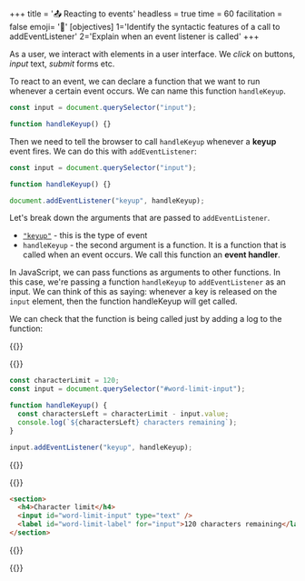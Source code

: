 +++
title = '📤 Reacting to events'
headless = true
time = 60
facilitation = false
emoji= '🧩'
[objectives]
    1='Identify the syntactic features of a call to addEventListener'
    2='Explain when an event listener is called'
+++

As a user, we interact with elements in a user interface. We _click_ on buttons, _input_ text, _submit_ forms etc.

To react to an event, we can declare a function that we want to run whenever a certain event occurs. We can name this function `handleKeyup`.

```js {linenos=table, hl_lines=["3"] linenostart=1}
const input = document.querySelector("input");

function handleKeyup() {}
```

Then we need to tell the browser to call `handleKeyup` whenever a **keyup** event fires. We can do this with `addEventListener`:

```js {linenos=table,linenostart=1 hl_lines=["5"]}
const input = document.querySelector("input");

function handleKeyup() {}

document.addEventListener("keyup", handleKeyup);
```

Let's break down the arguments that are passed to `addEventListener`.

- [`"keyup"`](https://developer.mozilla.org/en-US/docs/Web/API/Element/keyup_event) - this is the type of event
- `handleKeyup` - the second argument is a function. It is a function that is called when an event occurs. We call this function an **event handler**.

In JavaScript, we can pass functions as arguments to other functions. In this case, we're passing a function `handleKeyup` to `addEventListener` as an input. We can think of this as saying: whenever a key is released on the `input` element, then the function handleKeyup will get called.

We can check that the function is being called just by adding a log to the function:

{{<tabs>}}

{{<tab name="javascript">}}

```js
const characterLimit = 120;
const input = document.querySelector("#word-limit-input");

function handleKeyup() {
  const charactersLeft = characterLimit - input.value;
  console.log(`${charactersLeft} characters remaining`);
}

input.addEventListener("keyup", handleKeyup);
```

{{</tab>}}

{{<tab name="html-css">}}

```html
<section>
  <h4>Character limit</h4>
  <input id="word-limit-input" type="text" />
  <label id="word-limit-label" for="input">120 characters remaining</label>
</section>
```

{{</tab>}}

{{</tabs>}}
